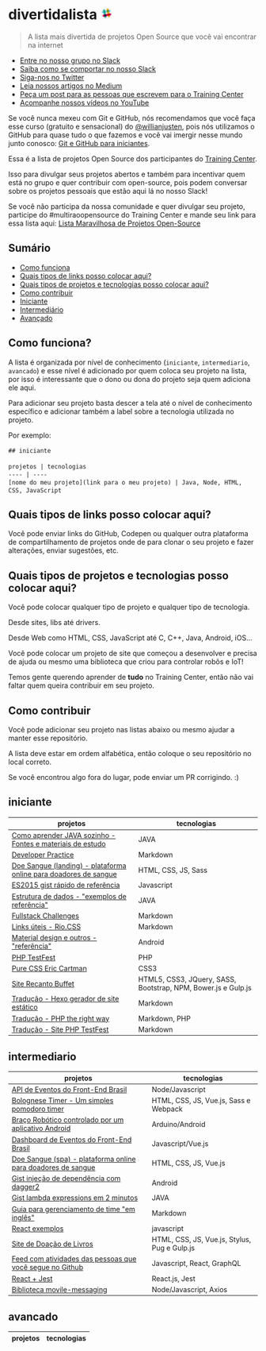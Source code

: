 # divertidalista <a href="https://ctgroups.herokuapp.com/" title="Acesse nosso Slack" target="_blank"><img src="/img/Slack.png" alt="Acesse nosso Slack" width="25px"></a>


> A lista mais divertida de projetos Open Source que você vai encontrar na internet


<ul>
  <li><a href="https://ctgroups.herokuapp.com/" target="_blank" title="Entre no nosso grupo no Slack">Entre no nosso grupo no Slack</a></li>
  <li><a href="https://medium.com/trainingcenter/como-se-comportar-no-slack-do-training-center-a3715fb7c00f" target="_blank" title="Saiba como se comportar no nosso Slack">Saiba como se comportar no nosso Slack</a></li>
  <li><a href="https://twitter.com/trainingcentr" target="_blank" title="Siga-nos no Twitter">Siga-nos no Twitter</a></li>
  <li><a href="https://medium.com/trainingcenter" target="_blank" title="Leia nossos artigos no Medium">Leia nossos artigos no Medium</a></li>
  <li><a href="https://bitly.com/quero-post-no-training-center" target="_blank" title="Peça um post para as pessoas que escrevem para o Training Center">Peça um post para as pessoas que escrevem para o Training Center</a></li>
  <li><a href="https://www.youtube.com/c/TrainingCenterChannel" target="_blank" title="Acompanhe nossos vídeos no YouTube">Acompanhe nossos vídeos no YouTube</a></li>
</ul>

Se você nunca mexeu com Git e GitHub, nós recomendamos que você faça esse curso (gratuito e sensacional) do [@willianjusten](https://github.com/willianjusten), pois nós utilizamos o GitHub para quase tudo o que fazemos e você vai imergir nesse mundo junto conosco: [Git e GitHub para iniciantes](https://www.udemy.com/git-e-github-para-iniciantes/).

Essa é a lista de projetos Open Source dos participantes do [Training Center](https://github.com/training-center/sobre).

Isso para divulgar seus projetos abertos e também para incentivar quem está no grupo e quer contribuir com open-source, pois podem conversar sobre os projetos pessoais que estão aqui lá no nosso Slack!

Se você não participa da nossa comunidade e quer divulgar seu projeto, participe do #multiraoopensource do Training Center e mande seu link para essa lista aqui: [Lista Maravilhosa de Projetos Open-Source](https://github.com/camilatigre/listamaravilhosaopensource)

## Sumário

- [Como funciona](#como-funciona)
- [Quais tipos de links posso colocar aqui?](#quais-tipos-de-links-posso-colocar-aqui)
- [Quais tipos de projetos e tecnologias posso colocar aqui?](#quais-tipos-de-projetos-e-tecnologias-posso-colocar-aqui)
- [Como contribuir](#como-contribuir)
- [Iniciante](#iniciante)
- [Intermediário](#intermediario)
- [Avançado](#avancado)

## Como funciona?

A lista é organizada por nível de conhecimento (`iniciante`, `intermediario`, `avancado`) e esse nível é adicionado por quem coloca seu projeto na lista, por isso é interessante que o dono ou dona do projeto seja quem adiciona ele aqui.

Para adicionar seu projeto basta descer a tela até o nível de conhecimento específico e adicionar também a label sobre a tecnologia utilizada no projeto. 

Por exemplo:

```
## iniciante

projetos | tecnologias
---- | ----
[nome do meu projeto](link para o meu projeto) | Java, Node, HTML, CSS, JavaScript
```

## Quais tipos de links posso colocar aqui?

Você pode enviar links do GitHub, Codepen ou qualquer outra plataforma de compartilhamento de projetos onde de para clonar o seu projeto e fazer alterações, enviar sugestões, etc.

## Quais tipos de projetos e tecnologias posso colocar aqui?

Você pode colocar qualquer tipo de projeto e qualquer tipo de tecnologia.

Desde sites, libs até drivers.

Desde Web como HTML, CSS, JavaScript até C, C++, Java, Android, iOS...

Você pode colocar um projeto de site que começou a desenvolver e precisa de ajuda ou mesmo uma biblioteca que criou para controlar robôs e IoT!

Temos gente querendo aprender de **tudo** no Training Center, então não vai faltar quem queira contribuir em seu projeto.

## Como contribuir

Você pode adicionar seu projeto nas listas abaixo ou mesmo ajudar a manter esse repositório.

A lista deve estar em ordem alfabética, então coloque o seu repositório no local correto.

Se você encontrou algo fora do lugar, pode enviar um PR corrigindo. :)

## iniciante

projetos | tecnologias
---- | ----
[Como aprender JAVA sozinho - Fontes e materiais de estudo](https://github.com/danilosilvadev/LearningHowToLearn-JAVA) | JAVA
[Developer Practice](https://github.com/alinebastos/dev-practice) | Markdown
[Doe Sangue (landing) - plataforma online para doadores de sangue](https://github.com/doesangueorg/doesangueorg.github.io) | HTML, CSS, JS, Sass
[ES2015 gist rápido de referência](https://gist.github.com/danilosilvadev/c013c95f395821e573244b8b98c287b3) | Javascript
[Estrutura de dados - "exemplos de referência"](https://github.com/danilosilvadev/EstudosEstruturadeDados/tree/master/src) | JAVA
[Fullstack Challenges](https://github.com/alinebastos/fullstack-challenges) | Markdown
[Links úteis - Rio.CSS](https://github.com/riocss/links) | Markdown
[Material design e outros - "referência"](https://github.com/danilosilvadev/MaterialDesignANDROID) | Android
[PHP TestFest](https://phptestfest.org/) | PHP
[Pure CSS Eric Cartman](https://github.com/alinebastos/css-eric-cartman) | CSS3
[Site Recanto Buffet](https://github.com/Guilherme-Chinaglia/recantobuffet) | HTML5, CSS3, JQuery, SASS, Bootstrap, NPM, Bower.js e Gulp.js
[Tradução - Hexo gerador de site estático](https://github.com/lucianobarauna/dochexo) | Markdown
[Tradução - PHP the right way](https://github.com/PHPSP/php-the-right-way) | Markdown, PHP
[Tradução - Site PHP TestFest](https://github.com/augustohp/phptestfest.org/pull/1) | Markdown

## intermediario

projetos | tecnologias
---- | ----
[API de Eventos do Front-End Brasil](https://github.com/frontendbr/eventos-api) | Node/Javascript
[Bolognese Timer - Um simples pomodoro timer](https://github.com/vmarcosp/bolognese-timer) | HTML, CSS, JS, Vue.js, Sass e Webpack
[Braço Robótico controlado por um aplicativo Android](https://github.com/lflimeira/RoboticArmAndroid) | Arduino/Android
[Dashboard de Eventos do Front-End Brasil](https://github.com/frontendbr/eventos-dashboard) | Javascript/Vue.js
[Doe Sangue (spa) - plataforma online para doadores de sangue](https://github.com/doesangueorg/doesangue-webapp) | HTML, CSS, JS, Vue.js
[Gist injeção de dependência com dagger2](https://gist.github.com/danilosilvadev/8c8de30e668d851d66def09c0f713ab8) | Android
[Gist lambda expressions em 2 minutos](https://gist.github.com/danilosilvadev/b42c87e4114c96844b121a882117de38) | JAVA
[Guia para gerenciamento de time "em inglês"](https://github.com/NogoApps/workflow) | Markdown
[React exemplos](https://github.com/danilosilvadev/react-learning) | javascript
[Site de Doação de Livros](https://github.com/mtsalcova/livro-sem-apego) | HTML, CSS, JS, Vue.js, Stylus, Pug e Gulp.js
[Feed com atividades das pessoas que você segue no Github](https://github.com/arojunior/awesome-feed) | Javascript, React, GraphQL
[React + Jest](https://github.com/rodrigowpl/react-jest-concepts) | React.js, Jest
[Biblioteca movile-messaging](https://github.com/vspedr/movile-messaging) | Node/Javascript, Axios

## avancado

projetos | tecnologias
---- | ----
